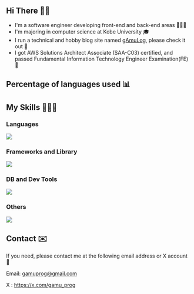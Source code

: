 ## Hi There 👋🏻

- I'm a software engineer developing front-end and back-end areas 🧑🏻‍💻
- I'm majoring in computer science at Kobe University 🎓
- I run a technical and hobby blog site named [gAmuLog](https://www.gamulog.com/), please check it out 👀
- I got AWS Solutions Architect Associate (SAA-C03) certified, and passed Fundamental Information Technology Engineer Examination(FE) 📝

## Percentage of languages used 📊



## My Skills 🧑🏻‍💻

### Languages
<img src="https://skillicons.dev/icons?i=bash,html,css,js,typescript,go,c,cpp,py"/>

### Frameworks and Library
<img src="https://skillicons.dev/icons?i=react,next,tailwind,emotion,vite,jest"/>

### DB and Dev Tools
<img src="https://skillicons.dev/icons?i=mysql,supabase,git,gitlab,github,githubactions,aws,docker"/>

### Others
<img src="https://skillicons.dev/icons?i=figma,ai,ps,pr,nodejs,linux,matlab,npm,notion,postman,powershell,r,stackoverflow,scala,unity,unreal,vim"/>

## Contact ✉️
If you need, please contact me at the following email address or X account 🙌

Email: gamuprog@gmail.com

X    : https://x.com/gamu_prog
